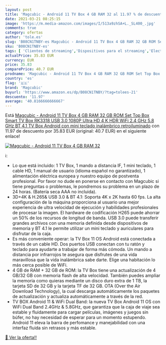```yaml
---
layout: post
title: 'Magcubic - Android 11 TV Box 4 GB RAM 32 al 11.97 % de descuento'
date: 2021-03-21 08:25:15
image: 'https://m.media-amazon.com/images/I/513a9zhSA+L._SL400_.jpg'
comments: true
category: ofertas
author: 'tole.es'
slug: 'B08CN1TNBY-es Magcubic - Android 11 TV Box 4 GB RAM 32 GB ROM Set Top...'
sku: 'B08CN1TNBY-es'
tags: [ 'Clientes de streaming','Dispositivos para el streaming','Electrónica','Equipos de audio y Hi-Fi','magcubic','smart','tv', ]
actualPrice: 35.83 EUR
currency: EUR
price: 35.83
comparePrice: 40.7 EUR
prodname: 'Magcubic - Android 11 TV Box 4 GB RAM 32 GB ROM Set Top Box Smart TV Box RK3318 USB 3.0 1080P Ultra HD 4 K HDR WiFi 2.4 GHz 5.8 GHz BT 4.1 TV Box Android con mini teclado inalámbrico retroiluminado'
country: 'es'
flag: '🇪🇸'
brand: 'Magcubic'
buyurl: 'https://www.amazon.es/dp/B08CN1TNBY/?tag=tolees-21'
descuento: '11.97'
average: '40.8166666666667'
---
```


Está [Magcubic - Android 11 TV Box 4 GB RAM 32 GB ROM Set Top Box Smart TV Box RK3318 USB 3.0 1080P Ultra HD 4 K HDR WiFi 2.4 GHz 5.8 GHz BT 4.1 TV Box Android con mini teclado inalámbrico retroiluminado](https://www.amazon.es/dp/B08CN1TNBY/?tag=tolees-21) con 11.97 de descuento por 35.83 EUR (original: 40.7 EUR) en el siguiente enlace!

[![Magcubic - Android 11 TV Box 4 GB RAM 32](https://m.media-amazon.com/images/I/513a9zhSA+L._SL400_.jpg)](https://www.amazon.es/dp/B08CN1TNBY/?tag=tolees-21)

ℹ️:

- Lo que está incluido: 1 TV Box, 1 mando a distancia IF, 1 mini teclado, 1 cable HD, 1 manual de usuario (idioma español no garantizado), 1 alimentación eléctrica europea y nuestro equipo de postventa profesional. Por favor no dude en ponerse en contacto con Magcubic si tiene preguntas o problemas, le pondremos su problema en un plazo de 24 horas. (Batería seca AAA no incluida).
- 3D+4K & H.265& USB 3.0 & BT 4.1: Soporta 4K x 2K hasta 60 fps. La alta configuración de la máquina proporciona al usuario una mejor experiencia de ultra velocidad de ejecución y habilidades profesionales de procesar la imagen. El hardware de codificación H265 puede ahorrar un 50% de los recursos de longitud de banda. USB 3.0 puede transferir grandes archivos con una memoria definida desde dispositivos de memoria y BT 4.1 le permite utilizar un mini teclado y auriculares para disfrutar de la caja.
- Es más conveniente operar: la TV Box 11 OS Android está conectada a través de un cable HD. Dos puertos USB conectan con tu ratón y teclado para ayudarte a trabajar de forma más cómoda. Un mando a distancia por infrarrojos te asegura que disfrutes de una vida maravillosa que la vida inalámbrica sabe darte. Elige una habitación lo más cerca posible de WiFi.
- 4 GB de RAM + 32 GB de ROM: la TV Box tiene una actualización de 4 GB/32 GB con memoria flash de alta velocidad. También puedes ampliar la memoria como quieras mediante un disco duro extra de 1 TB, la tarjeta SD de 32 GB y la tarjeta TF de 32 GB. OTA (Over the Air Download Technology), la cual descarga automáticamente los paquetes de actualización y actualiza automáticamente a través de la red.
- TV BOX Android 11 & WiFi Dual Band: la nueva TV Box Android 11 OS con WiFi Dual Band 2.4GHz & 5.8GHz, que garantiza que la caja de viaje sea estable y fluidamente para cargar películas, imágenes y juegos sin búfer, no hay necesidad de esperar para un momento estupendo. Android 11 eleva la barra de perfomance y manejabilidad con una interfaz fluida sin retrasos y más estable.

[🛒 Ver la oferta!!](https://www.amazon.es/dp/B08CN1TNBY/?tag=tolees-21)
